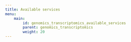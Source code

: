 ```yaml
---
title: Available services
menu:
    main:
        id: genomics_transcriptomics_available_services
        parent: genomics_transcriptomics
        weight: 20
---
```

